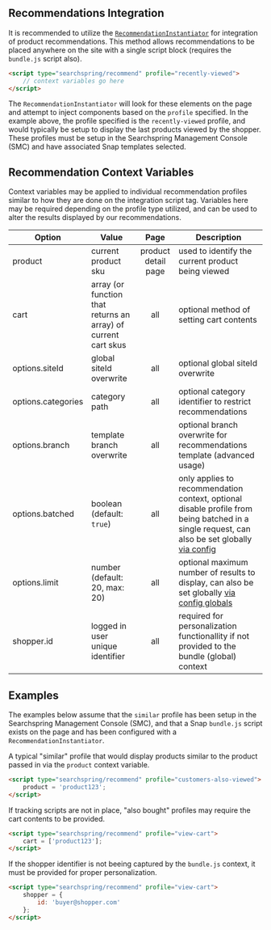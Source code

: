 ## Recommendations Integration
It is recommended to utilize the [`RecommendationInstantiator`](https://github.com/searchspring/snap/blob/main/packages/snap-preact/src/Instantiators/README.md) for integration of product recommendations. This method allows recommendations to be placed anywhere on the site with a single script block (requires the `bundle.js` script also).

```html
<script type="searchspring/recommend" profile="recently-viewed">
	// context variables go here
</script>
```

The `RecommendationInstantiator` will look for these elements on the page and attempt to inject components based on the `profile` specified. In the example above, the profile specified is the `recently-viewed` profile, and would typically be setup to display the last products viewed by the shopper. These profiles must be setup in the Searchspring Management Console (SMC) and have associated Snap templates selected.


## Recommendation Context Variables
Context variables may be applied to individual recommendation profiles similar to how they are done on the integration script tag. Variables here may be required depending on the profile type utilized, and can be used to alter the results displayed by our recommendations.

| Option | Value | Page | Description |
|---|---|:---:|---|
| product | current product sku | product detail page | used to identify the current product being viewed |
| cart | array (or function that returns an array) of current cart skus | all | optional method of setting cart contents |
| options.siteId | global siteId overwrite | all | optional global siteId overwrite |
| options.categories | category path | all | optional category identifier to restrict recommendations |
| options.branch | template branch overwrite | all | optional branch overwrite for recommendations template (advanced usage) |
| options.batched | boolean (default: `true`)| all | only applies to recommendation context, optional disable profile from being batched in a single request, can also be set globally [via config](https://github.com/searchspring/snap/tree/main/packages/snap-controller/src/Recommendation) |
| options.limit | number (default: 20, max: 20) | all | optional maximum number of results to display, can also be set globally [via config globals](https://github.com/searchspring/snap/tree/main/packages/snap-controller/src/Recommendation) |
| shopper.id | logged in user unique identifier | all | required for personalization functionallity if not provided to the bundle (global) context |

## Examples

The examples below assume that the `similar` profile has been setup in the Searchspring Management Console (SMC), and that a Snap `bundle.js` script exists on the page and has been configured with a `RecommendationInstantiator`.

A typical "similar" profile that would display products similar to the product passed in via the `product` context variable.

```html
<script type="searchspring/recommend" profile="customers-also-viewed">
	product = 'product123';
</script>
```

If tracking scripts are not in place, "also bought" profiles may require the cart contents to be provided.

```html
<script type="searchspring/recommend" profile="view-cart">
	cart = ['product123'];
</script>
```

If the shopper identifier is not beeing captured by the `bundle.js` context, it must be provided for proper personalization.

```html
<script type="searchspring/recommend" profile="view-cart">
	shopper = {
		id: 'buyer@shopper.com'
	};
</script>
```
